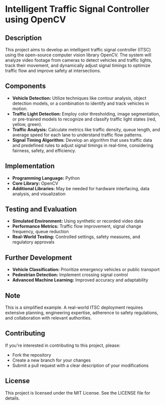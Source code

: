 # Intelligent Traffic Signal Controller using OpenCV


## Description

This project aims to develop an intelligent traffic signal controller (ITSC) using the open-source computer vision library OpenCV. The system will analyze video footage from cameras to detect vehicles and traffic lights, track their movement, and dynamically adjust signal timings to optimize traffic flow and improve safety at intersections.

## Components

* **Vehicle Detection:** Utilize techniques like contour analysis, object detection models, or a combination to identify and track vehicles in motion.
* **Traffic Light Detection:** Employ color thresholding, image segmentation, or pre-trained models to recognize and classify traffic light states (red, yellow, green).
* **Traffic Analysis:** Calculate metrics like traffic density, queue length, and average speed for each lane to understand traffic flow patterns.
* **Signal Timing Algorithm:** Develop an algorithm that uses traffic data and predefined rules to adjust signal timings in real-time, considering fairness, safety, and efficiency.

## Implementation

* **Programming Language:** Python
* **Core Library:** OpenCV
* **Additional Libraries:** May be needed for hardware interfacing, data analysis, and visualization

## Testing and Evaluation

* **Simulated Environment:** Using synthetic or recorded video data
* **Performance Metrics:** Traffic flow improvement, signal change frequency, queue reduction
* **Real-World Testing:** Controlled settings, safety measures, and regulatory approvals

## Further Development

* **Vehicle Classification:** Prioritize emergency vehicles or public transport
* **Pedestrian Detection:** Implement crossing signal control
* **Advanced Machine Learning:** Improved accuracy and adaptability

## Note

This is a simplified example. A real-world ITSC deployment requires extensive planning, engineering expertise, adherence to safety regulations, and collaboration with relevant authorities.

## Contributing

If you're interested in contributing to this project, please:

* Fork the repository
* Create a new branch for your changes
* Submit a pull request with a clear description of your modifications

## License

This project is licensed under the MIT License. See the LICENSE file for details.

